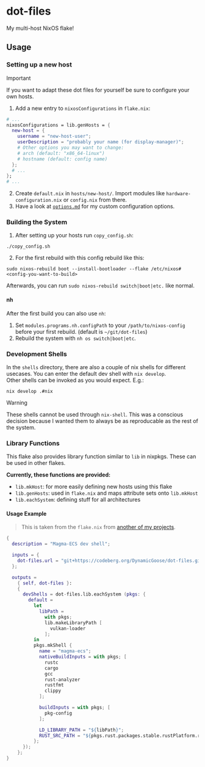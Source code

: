 # dot-files

My multi-host NixOS flake!

## Usage

### Setting up a new host

> [!IMPORTANT]
> If you want to adapt these dot files for yourself be sure to configure your own hosts.

1. Add a new entry to `nixosConfigurations` in `flake.nix`:
```nix
# ...
nixosConfigurations = lib.genHosts = {
  new-host = {
    username = "new-host-user";
    userDescription = "probably your name (for display-manager)";
    # Other options you may want to change:
    # arch (default: "x86_64-linux")
    # hostname (default: config name)
  };
  # ...
};
# ...
```
2. Create `default.nix` in `hosts/new-host/`. Import modules like `hardware-configuration.nix` or `config.nix` from there.
3. Have a look at [`options.md`](./options.md) for my custom configuration options.

### Building the System

1. After setting up your hosts run `copy_config.sh`:
```shell
./copy_config.sh
```
2. For the first rebuild with this config rebuild like this:
```shell
sudo nixos-rebuild boot --install-bootloader --flake /etc/nixos#<config-you-want-to-build>
```
Afterwards, you can run `sudo nixos-rebuild switch|boot|etc.` like normal.

#### nh

After the first build you can also use `nh`:

1. Set `modules.programs.nh.configPath` to your `/path/to/nixos-config` before your first rebuild. (default is `~/git/dot-files`)
2. Rebuild the system with `nh os switch|boot|etc`.

### Development Shells

In the `shells` directory, there are also a couple of nix shells for different usecases. You can enter the default dev shell with `nix develop`.  
Other shells can be invoked as you would expect. E.g.:
```shell
nix develop .#nix
```

> [!WARNING]
> These shells cannot be used through `nix-shell`. This was a conscious decision because I wanted them to always be as reproducable as the rest of the system.

### Library Functions

This flake also provides library function similar to `lib` in nixpkgs. These can be used in other flakes.

**Currently, these functions are provided:**
- `lib.mkHost`: for more easily defining new hosts using this flake
- `lib.genHosts`: used in `flake.nix` and maps attribute sets onto `lib.mkHost`
- `lib.eachSystem`: defining stuff for all architectures

#### Usage Example

> This is taken from the `flake.nix` from [another of my projects](https://codeberg.org/DynamicGoose/magma-ecs).

```nix
{
  description = "Magma-ECS dev shell";

  inputs = {
    dot-files.url = "git+https://codeberg.org/DynamicGoose/dot-files.git";
  };

  outputs =
    { self, dot-files }:
    {
      devShells = dot-files.lib.eachSystem (pkgs: {
        default =
          let
            libPath =
              with pkgs;
              lib.makeLibraryPath [
                vulkan-loader
              ];
          in
          pkgs.mkShell {
            name = "magma-ecs";
            nativeBuildInputs = with pkgs; [
              rustc
              cargo
              gcc
              rust-analyzer
              rustfmt
              clippy
            ];

            buildInputs = with pkgs; [
              pkg-config
            ];

            LD_LIBRARY_PATH = "${libPath}";
            RUST_SRC_PATH = "${pkgs.rust.packages.stable.rustPlatform.rustLibSrc}";
          };
      });
    };
}

```
